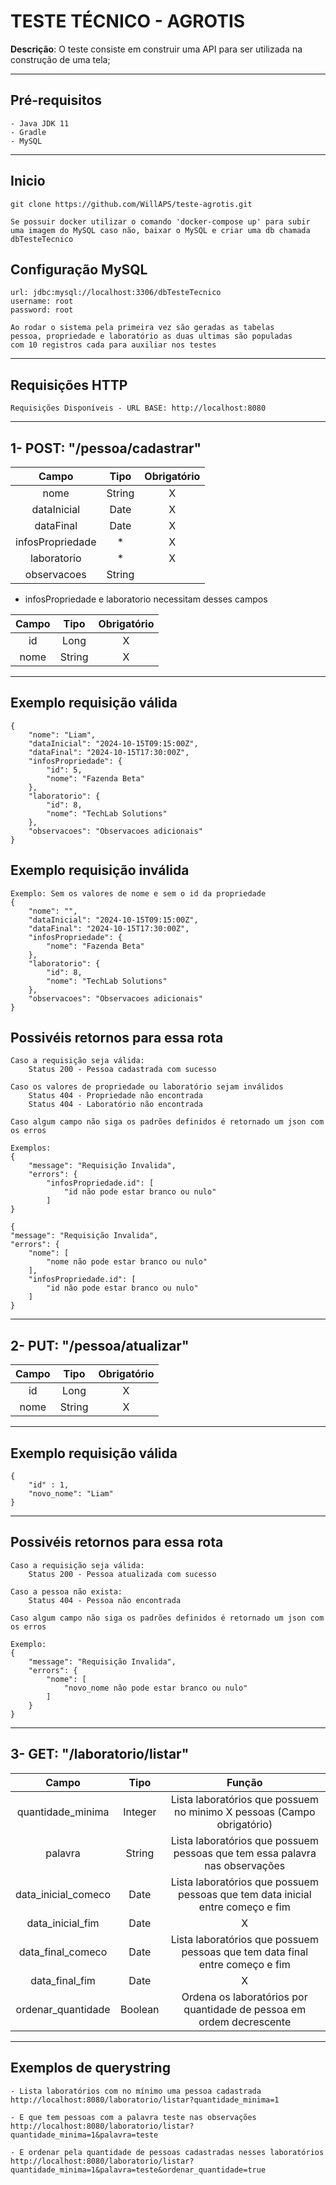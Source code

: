 # TESTE TÉCNICO - AGROTIS

**Descrição**: O teste consiste em construir uma API para ser utilizada na construção de uma
tela;

---
## Pré-requisitos

    - Java JDK 11
    - Gradle
    - MySQL
---

## Inicio

    git clone https://github.com/WillAPS/teste-agrotis.git

    Se possuir docker utilizar o comando 'docker-compose up' para subir
    uma imagem do MySQL caso não, baixar o MySQL e criar uma db chamada dbTesteTecnico

## Configuração MySQL

    url: jdbc:mysql://localhost:3306/dbTesteTecnico
    username: root
    password: root

    Ao rodar o sistema pela primeira vez são geradas as tabelas
    pessoa, propriedade e laboratório as duas ultimas são populadas
    com 10 registros cada para auxiliar nos testes
---

## Requisições HTTP

    Requisições Disponíveis - URL BASE: http://localhost:8080
---
## 1- POST: "/pessoa/cadastrar"

|      Campo       |  Tipo  | Obrigatório |
|:----------------:|:------:|:-----------:|
|       nome       | String |      X      |
|   dataInicial    |  Date  |      X      |
|    dataFinal     |  Date  |      X      |
| infosPropriedade |   *    |      X      |
|   laboratorio    |   *    |      X      |
|   observacoes    | String |             |
    
- infosPropriedade e laboratorio necessitam desses campos 

| Campo |  Tipo  | Obrigatório |
|:-----:|:------:|:-----------:|
|  id   |  Long  |      X      |
| nome  | String |      X      |
---
Exemplo requisição válida 
---
```
{
    "nome": "Liam",
    "dataInicial": "2024-10-15T09:15:00Z",
    "dataFinal": "2024-10-15T17:30:00Z",
    "infosPropriedade": {
        "id": 5,
        "nome": "Fazenda Beta"
    },
    "laboratorio": {
        "id": 8,
        "nome": "TechLab Solutions"
    },
    "observacoes": "Observacoes adicionais"
}
```

Exemplo requisição inválida
--- 
```
Exemplo: Sem os valores de nome e sem o id da propriedade
{
    "nome": "",
    "dataInicial": "2024-10-15T09:15:00Z",
    "dataFinal": "2024-10-15T17:30:00Z",
    "infosPropriedade": {
        "nome": "Fazenda Beta"
    },
    "laboratorio": {
        "id": 8,
        "nome": "TechLab Solutions"
    },
    "observacoes": "Observacoes adicionais"
}
```

Possivéis retornos para essa rota
---
    Caso a requisição seja válida: 
        Status 200 - Pessoa cadastrada com sucesso

    Caso os valores de propriedade ou laboratório sejam inválidos
        Status 404 - Propriedade não encontrada
        Status 404 - Laboratório não encontrada
    
    Caso algum campo não siga os padrões definidos é retornado um json com os erros
    
    Exemplos: 
    {
        "message": "Requisição Invalida",
        "errors": {
            "infosPropriedade.id": [
                "id não pode estar branco ou nulo"
            ]
    }

    {
    "message": "Requisição Invalida",
    "errors": {
        "nome": [
            "nome não pode estar branco ou nulo"
        ],
        "infosPropriedade.id": [
            "id não pode estar branco ou nulo"
        ]
    }
---

## 2- PUT: "/pessoa/atualizar"

| Campo |  Tipo  | Obrigatório |
|:-----:|:------:|:-----------:|
|  id   |  Long  |      X      |
| nome  | String |      X      |
---
Exemplo requisição válida
---
```
{
    "id" : 1,
    "novo_nome": "Liam"
}
```
---
Possivéis retornos para essa rota
---
    Caso a requisição seja válida: 
        Status 200 - Pessoa atualizada com sucesso

    Caso a pessoa não exista:
        Status 404 - Pessoa não encontrada

    Caso algum campo não siga os padrões definidos é retornado um json com os erros
    
    Exemplo: 
    {
        "message": "Requisição Invalida",
        "errors": {
            "nome": [
                "novo_nome não pode estar branco ou nulo"
            ]
        }
    }
---
## 3- GET: "/laboratorio/listar"


|        Campo        |  Tipo   |                                     Função                                     |
|:-------------------:|:-------:|:------------------------------------------------------------------------------:|
|  quantidade_minima  | Integer |     Lista laboratórios que possuem no minimo X pessoas (Campo obrigatório)     |
|       palavra       | String  |  Lista laboratórios que possuem pessoas que tem essa palavra nas observações   |
| data_inicial_comeco |  Date   | Lista laboratórios que possuem pessoas que tem data inicial entre começo e fim |
|  data_inicial_fim   |  Date   |                                       X                                        |
|  data_final_comeco  |  Date   |  Lista laboratórios que possuem pessoas que tem data final entre começo e fim  |
|   data_final_fim    |  Date   |                                       X                                        |
| ordenar_quantidade  | Boolean |      Ordena os laboratórios por quantidade de pessoa em ordem decrescente      |

---
Exemplos de querystring 
---
    - Lista laboratórios com no mínimo uma pessoa cadastrada
    http://localhost:8080/laboratorio/listar?quantidade_minima=1

    - E que tem pessoas com a palavra teste nas observações
    http://localhost:8080/laboratorio/listar?quantidade_minima=1&palavra=teste
    
    - E ordenar pela quantidade de pessoas cadastradas nesses laboratórios
    http://localhost:8080/laboratorio/listar?quantidade_minima=1&palavra=teste&ordenar_quantidade=true